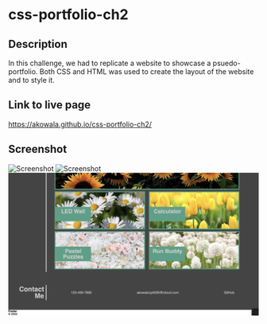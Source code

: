 # css-portfolio-ch2

## Description
In this challenge, we had to replicate a website to showcase a psuedo-portfolio. Both CSS and HTML was used to create the layout of the website and to style it.

## Link to live page
https://akowala.github.io/css-portfolio-ch2/
## Screenshot

![Screenshot](Assets/website%201.png)
![Screenshot](Assets/website%202.png)
![Screenshot](Assets/website%203.png)



